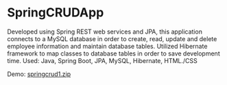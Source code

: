 # SpringCRUDApp
Developed using Spring REST web services and JPA, this application connects to a MySQL database in order to create, read, 
update and delete employee information and maintain database tables. Utilized Hibernate framework to map classes to database tables in order to save development time.
Used: Java, Spring Boot, JPA, MySQL, Hibernate, HTML./CSS

Demo: 
[springcrud1.zip](https://github.com/tparris4/SpringCRUDApp/files/7938033/springcrud1.zip)
